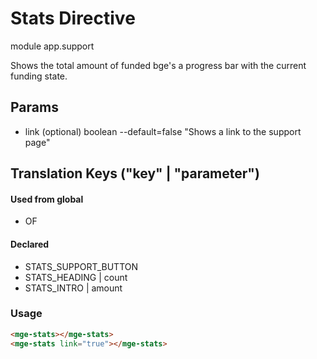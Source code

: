 # Stats Directive
module app.support

Shows the total amount of funded bge's a progress bar with the current funding state.

## Params
- link (optional) boolean --default=false "Shows a link to the support page"

## Translation Keys ("key" | "parameter")


#### Used from global
- OF
 
#### Declared
- STATS_SUPPORT_BUTTON
- STATS_HEADING | count
- STATS_INTRO | amount

### Usage

```html
<mge-stats></mge-stats>
<mge-stats link="true"></mge-stats> 
```